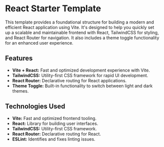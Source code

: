 # React Starter Template

This template provides a foundational structure for building a modern and efficient React application using Vite. It's
designed to help you quickly set up a scalable and maintainable frontend with React, TailwindCSS for styling, and React
Router for navigation. It also includes a theme toggle functionality for an enhanced user experience.

## Features

- **Vite + React:** Fast and optimized development experience with Vite.
- **TailwindCSS:** Utility-first CSS framework for rapid UI development.
- **React Router:** Declarative routing for React applications.
- **Theme Toggle:** Built-in functionality to switch between light and dark themes.

## Technologies Used

- **Vite:** Fast and optimized frontend tooling.
- **React:** Library for building user interfaces.
- **TailwindCSS:** Utility-first CSS framework.
- **React Router:** Declarative routing for React.
- **ESLint:** Identifies and fixes linting issues.
